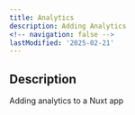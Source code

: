 ```yaml
---
title: Analytics
description: Adding Analytics
<!-- navigation: false --> 
lastModified: '2025-02-21'
---
```


## Description

Adding analytics to a Nuxt app

